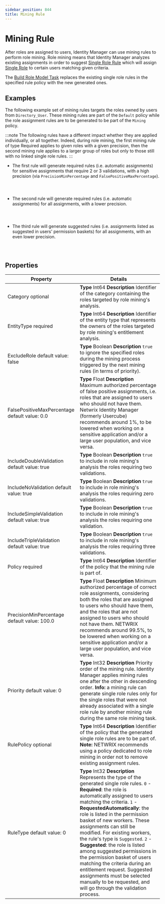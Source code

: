 ```yaml
---
sidebar_position: 844
title: Mining Rule
---
```


# Mining Rule

After roles are assigned to users, Identity Manager can use mining rules to perform role mining. Role mining means that Identity Manager analyzes existing assignments in order to suggest [Single Role Rule](../singlerolerule/index "Single Role Rule") which will assign [Single Role](../singlerole/index "Single Role") to certain users matching given criteria.

The [Build Role Model Task](../../jobs/tasks/server/buildrolemodeltask/index "Build Role Model Task") replaces the existing single role rules in the specified rule policy with the new generated ones.

## Examples

The following example set of mining rules targets the roles owned by users from `Directory_User`. These mining rules are part of the `Default` policy while the role assignment rules are to be generated to be part of the `Mining` policy.

:::note
The following rules have a different impact whether they are applied individually, or all together. Indeed, during role mining, the first mining rule of type Required applies to given roles with a given precision, then the second mining rule applies to a larger group of roles but only to those still with no linked single role rules.
:::

* The first rule will generate required rules (i.e. automatic assignments) for sensitive assignments that require 2 or 3 validations, with a high precision (via `PrecisionMinPercentage` and `FalsePositiveMaxPercentage`).

  ```

    
  ```
* The second rule will generate required rules (i.e. automatic assignments) for all assignments, with a lower precision.

  ```

    
  ```
* The third rule will generate suggested rules (i.e. assignments listed as suggested in users' permission baskets) for all assignments, with an even lower precision.

  ```

    
  ```
## Properties

| Property | Details |
| --- | --- |
| Category optional | **Type**  Int64  **Description** Identifier of the category containing the roles targeted by role mining's analysis. |
| EntityType required | **Type**  Int64  **Description** Identifier of the entity type that represents the owners of the roles targeted by role mining's entitlement analysis. |
| ExcludeRole default value: false | **Type**  Boolean  **Description** `true` to ignore the specified roles during the mining process triggered by the next mining rules (in terms of priority). |
| FalsePositiveMaxPercentage default value: 0.0 | **Type**  Float  **Description** Maximum authorized percentage of false positive assignments, i.e. roles that are assigned to users who should not have them.  Netwrix Identity Manager (formerly Usercube) recommends around 1%, to be lowered when working on a sensitive application and/or a large user population, and vice versa. |
| IncludeDoubleValidation default value: true | **Type**  Boolean  **Description** `true` to include in role mining's analysis the roles requiring two validations. |
| IncludeNoValidation default value: true | **Type**  Boolean  **Description** `true` to include in role mining's analysis the roles requiring zero validations. |
| IncludeSimpleValidation default value: true | **Type**  Boolean  **Description** `true` to include in role mining's analysis the roles requiring one validation. |
| IncludeTripleValidation default value: true | **Type**  Boolean  **Description** `true` to include in role mining's analysis the roles requiring three validations. |
| Policy required | **Type**  Int64  **Description** Identifier of the policy that the mining rule is part of. |
| PrecisionMinPercentage default value: 100.0 | **Type**  Float  **Description** Minimum authorized percentage of correct role assignments, considering both the roles that are assigned to users who should have them, and the roles that are not assigned to users who should not have them.  NETWRIX recommends around 99.5%, to be lowered when working on a sensitive application and/or a large user population, and vice versa. |
| Priority default value: 0 | **Type**  Int32  **Description** Priority order of the mining rule. Identity Manager applies mining rules one after the other in descending order. **Info:** a mining rule can generate single role rules only for the single roles that were not already associated with a single role rule by another mining rule during the same role mining task. |
| RulePolicy optional | **Type**  Int64  **Description** Identifier of the policy that the generated single role rules are to be part of.  **Note:** NETWRIX recommends using a policy dedicated to role mining in order not to remove existing assignment rules. |
| RuleType default value: 0 | **Type**  Int32  **Description** Represents the type of the generated single role rules.  `0` - **Required**: the role is automatically assigned to users matching the criteria. `1` - **RequestedAutomatically**: the role is listed in the permission basket of new workers. These assignments can still be modified. For existing workers, the rule's type is `Suggested`. `2` - **Suggested**: the role is listed among suggested permissions in the permission basket of users matching the criteria during an entitlement request. Suggested assignments must be selected manually to be requested, and will go through the validation process. |